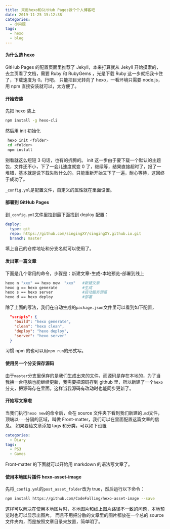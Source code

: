 ```yaml
---
title: 来用hexo和GitHub Pages做个个人博客吧
date: 2019-11-25 15:12:38
categories:
  - 小问题
tags:
  - hexo
  - blog
---
```


#### 为什么选 hexo

GitHub Pages 的配置页面里推荐了 Jekyll，本来打算就从 Jekyll 开始摸索的，去主页看了文档，需要 Ruby 和 RubyGems ，光是下载 Ruby 这一步就把我卡住了，下载速度为 0。行吧。
只能把目光转向了 hexo，一看环境只需要 node.js，用 npm 直接安装就可以，太方便了。

#### 开始安装

先把 hexo 装上

```bash
npm install -g hexo-cli
```

然后用 init 初始化

```bash
 hexo init <folder>
 cd <folder>
 npm install
```

别看就这么短短 3 句话，也有的折腾的。
init 这一步由于要下载一个默认的主题包，文件还不小，下了一会儿速度就变 0 了，继续等，结果直接超时了，报了一堆错，基本就是说下载失败什么的。只能重新开始又下了一遍，耐心等待，这回终于成功了。

`_config.yml`是配置文件，自定义的属性就在里面设置。

#### 部署到 GitHub Pages

到`_config.yml`文件里拉到最下面找到 deploy 配置：

```yaml
deploy:
  type: git
  repo: https://github.com/singingXY/singingXY.github.io.git
  branch: master
```

填上自己的仓库地址和分支名就可以使用了。

#### 发出第一篇文章

下面是几个常用的命令，步骤是：新建文章-生成-本地预览-部署到线上

```bash
hexo n "xxx" == hexo new  "xxx"   #新建文章
hexo g == hexo generate           #生成
hexo s == hexo server             #启动服务预览
hexo d == hexo deploy             #部署
```

除了上面的写法，我们在自动生成的`package.json`文件里可以看到如下配置，

```json
  "scripts": {
    "build": "hexo generate",
    "clean": "hexo clean",
    "deploy": "hexo deploy",
    "server": "hexo server"
  }
```

习惯 npm 的也可以用`npm run`的形式写。

#### 使用另一个分支保存源码

由于`master`分支里保存的是我们生成出来的文件，而源码是存在本地的，为了当我换一台电脑也能继续更新，我需要把源码存到 github 里，所以新建了一个`hexo`分支，把源码存在里面。这样当我源码有改动时也能同步更新了。

#### 开始写文章啦

当我们执行`hexo new`的命令后，会在 source 文件夹下看到我们新建的`.md`文件，顶端以`---`分隔的区域，叫做 Front-matter，我们可以在里面配置这篇文章的信息。
如果要给文章添加 tags 和分类，可以如下设置

```yaml
categories:
  - Diary
tags:
  - PS3
  - Games
```

Front-matter 的下面就可以开始用 markdown 的语法写文章了。

#### 使用本地图片插件 hexo-asset-image

先将`_config.yml`的`post_asset_folder`改为 true，然后运行以下命令：

```bash
npm install https://github.com/CodeFalling/hexo-asset-image --save
```

这样可以解决在使用本地图片时，本地图片和线上图片路径不一致的问题，本地预览时也可以显示出图片。
而且不用把分散的文章里的图片都放在一个总的 source 文件夹内，而是按照文章目录来放置，简单明了。
